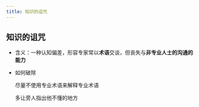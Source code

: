 ```yaml
---
title: 知识的诅咒
---
```


## 知识的诅咒

- 含义：一种认知偏差，形容专家常以**术语**交谈，但丧失与**非专业人士的沟通的能力**

- 如何破除

    尽量不使用专业术语来解释专业术语

    多让旁人指出他不懂的地方

